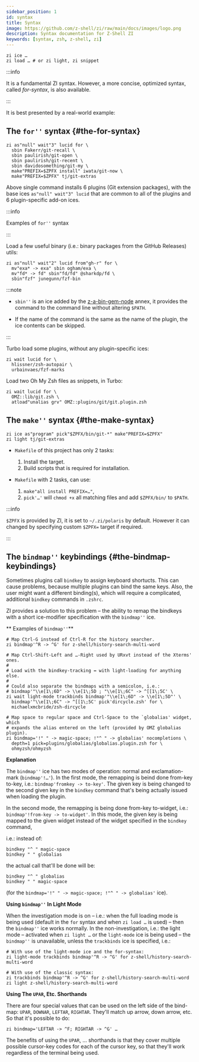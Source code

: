 ```yaml
---
sidebar_position: 1
id: syntax
title: Syntax
image: https://github.com/z-shell/zi/raw/main/docs/images/logo.png
description: Syntax documentation for Z-Shell ZI
keywords: [syntax, zsh, z-shell, zi]
---
```


```shell
zi ice …
zi load … # or zi light, zi snippet
```

:::info

It is a fundamental ZI syntax. However, a more concise, optimized syntax, called _for-syntax_, is also available.

:::

It is best presented by a real-world example:

## The `for''` syntax {#the-for-syntax}

```shell
zi as"null" wait"3" lucid for \
  sbin Fakerr/git-recall \
  sbin paulirish/git-open \
  sbin paulirish/git-recent \
  sbin davidosomething/git-my \
  make"PREFIX=$ZPFX install" iwata/git-now \
  make"PREFIX=$ZPFX" tj/git-extras
```

Above single command installs 6 plugins (Git extension packages), with the base ices `as"null" wait"3" lucid` that are common to all of the plugins and 6 plugin-specific add-on ices.

:::info

Examples of `for''` syntax

:::

Load a few useful binary (i.e.: binary packages from the GitHub Releases) utils:

```shell
zi as"null" wait"2" lucid from"gh-r" for \
  mv"exa* -> exa" sbin ogham/exa \
  mv"fd* -> fd" sbin"fd/fd" @sharkdp/fd \
  sbin"fzf" junegunn/fzf-bin
```

:::note

- `sbin''` is an ice added by the [z-a-bin-gem-node](https://github.com/z-shell/z-a-bin-gem-node) annex, it provides the command to the command line without altering `$PATH`.

- If the name of the command is the same as the name of the plugin, the ice contents can be skipped.

:::

Turbo load some plugins, without any plugin-specific ices:

```shell
zi wait lucid for \
  hlissner/zsh-autopair \
  urbainvaes/fzf-marks
```

Load two Oh My Zsh files as snippets, in Turbo:

```shell
zi wait lucid for \
  OMZ::lib/git.zsh \
  atload"unalias grv" OMZ::plugins/git/git.plugin.zsh
```

## The `make''` syntax {#the-make-syntax}

```shell
zi ice as"program" pick"$ZPFX/bin/git-*" make"PREFIX=$ZPFX"
zi light tj/git-extras
```

- `Makefile` of this project has only 2 tasks:

  1. Install the target.
  2. Build scripts that is required for installation.

- `Makefile` with 2 tasks, can use:
  1. `make"all install PREFIX=…"`,
  2. `pick'…'` will `chmod +x` all matching files and add `$ZPFX/bin/` to `$PATH`.

:::info

`$ZPFX` is provided by ZI, it is set to `~/.zi/polaris` by default. However it can changed by specifying custom `$ZPFX=` target if required.

:::

## The `bindmap''` keybindings {#the-bindmap-keybindings}

Sometimes plugins call `bindkey` to assign keyboard shortucts. This can cause problems, because multiple plugins can bind the same keys. Also, the user might want a different binding(s), which will require a complicated, additional `bindkey` commands in `.zshrc`.

ZI provides a solution to this problem – the ability to remap the bindkeys with a short ice-modifier specification with the `bindmap''` ice.

** Examples of `bindmap''`**

```shell
# Map Ctrl-G instead of Ctrl-R for the history searcher.
zi bindmap'^R -> ^G' for z-shell/history-search-multi-word

# Map Ctrl-Shift-Left and …-Right used by URxvt instead of the Xterms' ones.
#
# Load with the bindkey-tracking ↔ with light-loading for anything else.
#
# Could also separate the bindmaps with a semicolon, i.e.:
# bindmap'"\\e[1\;6D" -> \\e[1\;5D ; "\\e[1\;6C" -> ^[[1\;5C' \
zi wait light-mode trackbinds bindmap'"\\e[1\;6D" -> \\e[1\;5D"' \
  bindmap'"\\e[1\;6C" -> ^[[1\;5C' pick'dircycle.zsh' for \
  michaelxmcbride/zsh-dircycle

# Map space to regular space and Ctrl-Space to the `globalias' widget, which
# expands the alias entered on the left (provided by OMZ globalias plugin).
zi bindmap='!" " -> magic-space; !"^ " -> globalias' nocompletions \
  depth=1 pick=plugins/globalias/globalias.plugin.zsh for \
  ohmyzsh/ohmyzsh
```

**Explanation**

The `bindmap''` ice has two modes of operation: normal and exclamation-mark (`bindmap'!…'`). In the first mode, the remapping is beind done from-key to-key, i.e.: `bindmap'fromkey -> to-key'`. The given key is being changed to the second given key in the `bindkey` command that's being actually issued when loading the plugin.

In the second mode, the remapping is being done from-key to-widget, i.e.: `bindmap'!from-key -> to-widget'`. In this mode, the given key is being mapped to the given widget instead of the widget specified in the `bindkey` command,

i.e.: instead of:

```shell
bindkey "^ " magic-space
bindkey " " globalias
```

the actual call that'll be done will be:

```shell
bindkey "^ " globalias
bindkey " " magic-space
```

(for the `bindmap='!" " -> magic-space; !"^ " -> globalias'` ice).

**Using `bindmap''` In Light Mode**

When the investigation mode is on – i.e.: when the full loading mode is being used (default in the `for` syntax and when `zi load …` is used) – then the `bindmap''` ice works normally. In the non-investigation, i.e.: the light mode – activated when `zi light …` or the `light-mode` ice is being used – the `bindmap''` is unavailable, unless the `trackbinds` ice is specified, i.e.:

```shell
# With use of the light-mode ice and the for-syntax:
zi light-mode trackbinds bindmap'^R -> ^G' for z-shell/history-search-multi-word

# With use of the classic syntax:
zi trackbinds bindmap'^R -> ^G' for z-shell/history-search-multi-word
zi light z-shell/history-search-multi-word
```

**Using The `UPAR`, Etc. Shorthands**

There are four special values that can be used on the left side of the bind-map: `UPAR`, `DOWNAR`, `LEFTAR`, `RIGHTAR`. They'll match up arrow, down arrow, etc. So that it's possible to do:

```shell
zi bindmap='LEFTAR -> ^F; RIGHTAR -> ^G' …
```

The benefits of using the `UPAR`, … shorthands is that they cover multiple possible cursor-key codes for each of the cursor key, so that they'll work regardless of the terminal being used.
